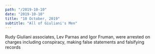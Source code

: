 ```yaml
---
path: "/2019-10-10"
date: "2019-10-10"
title: "10 October, 2019"
subtitle: "All of Giuliani's Men"
---
```



Rudy Giuliani associates, Lev Parnas and Igor Fruman, were arrested on charges including conspiracy, making false statements and falsifying records
